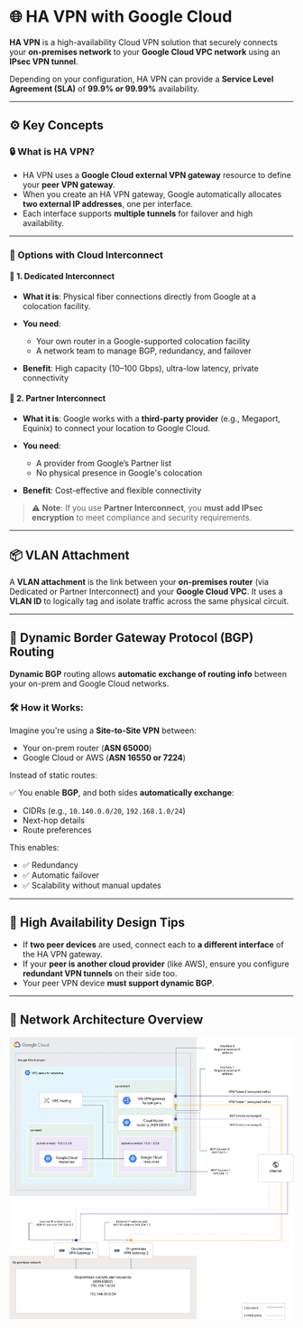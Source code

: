 
# 🌐 HA VPN with Google Cloud

**HA VPN** is a high-availability Cloud VPN solution that securely connects your **on-premises network** to your **Google Cloud VPC network** using an **IPsec VPN tunnel**.

Depending on your configuration, HA VPN can provide a **Service Level Agreement (SLA)** of **99.9% or 99.99%** availability.

---

## ⚙️ Key Concepts

### 🔒 What is HA VPN?

* HA VPN uses a **Google Cloud external VPN gateway** resource to define your **peer VPN gateway**.
* When you create an HA VPN gateway, Google automatically allocates **two external IP addresses**, one per interface.
* Each interface supports **multiple tunnels** for failover and high availability.

---

### 🧭 Options with Cloud Interconnect

#### 🔗 1. Dedicated Interconnect

* **What it is**: Physical fiber connections directly from Google at a colocation facility.
* **You need**:

  * Your own router in a Google-supported colocation facility
  * A network team to manage BGP, redundancy, and failover
* **Benefit**: High capacity (10–100 Gbps), ultra-low latency, private connectivity

#### 🤝 2. Partner Interconnect

* **What it is**: Google works with a **third-party provider** (e.g., Megaport, Equinix) to connect your location to Google Cloud.
* **You need**:

  * A provider from Google’s Partner list
  * No physical presence in Google's colocation
* **Benefit**: Cost-effective and flexible connectivity

> ⚠️ **Note**: If you use **Partner Interconnect**, you **must add IPsec encryption** to meet compliance and security requirements.

---

## 📦 VLAN Attachment

A **VLAN attachment** is the link between your **on-premises router** (via Dedicated or Partner Interconnect) and your **Google Cloud VPC**. It uses a **VLAN ID** to logically tag and isolate traffic across the same physical circuit.

---

## 🔁 Dynamic Border Gateway Protocol (BGP) Routing

**Dynamic BGP** routing allows **automatic exchange of routing info** between your on-prem and Google Cloud networks.

### 🛠️ How it Works:

Imagine you're using a **Site-to-Site VPN** between:

* Your on-prem router (**ASN 65000**)
* Google Cloud or AWS (**ASN 16550 or 7224**)

Instead of static routes:

✅ You enable **BGP**, and both sides **automatically exchange**:

* CIDRs (e.g., `10.140.0.0/20`, `192.168.1.0/24`)
* Next-hop details
* Route preferences

This enables:

* ✅ Redundancy
* ✅ Automatic failover
* ✅ Scalability without manual updates

---

## 🔄 High Availability Design Tips

* If **two peer devices** are used, connect each to **a different interface** of the HA VPN gateway.
* If your **peer is another cloud provider** (like AWS), ensure you configure **redundant VPN tunnels** on their side too.
* Your peer VPN device **must support dynamic BGP**.

---

## 📸 Network Architecture Overview

![HA VPN + Interconnect + BGP Overview](image.png)

